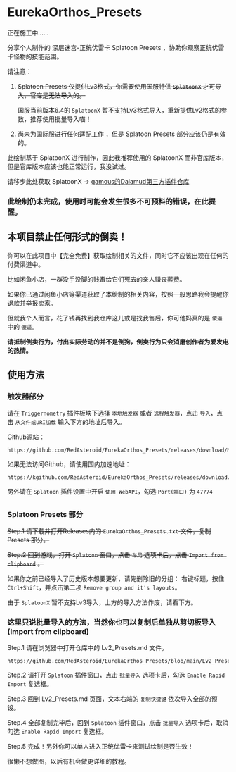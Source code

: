 # EurekaOrthos_Presets
正在施工中……

分享个人制作的 深层迷宫-正统优雷卡 Splatoon Presets ，协助你观察正统优雷卡怪物的技能范围。

请注意：

1. ~~Splatoon Presets 仅提供Lv3格式，你需要使用国服特供 `SplatoonX` 才可导入，官库是无法导入的。~~

   国服当前版本6.4的 `SplatoonX` 暂不支持Lv3格式导入，重新提供Lv2格式的参数，推荐使用批量导入喵！

2. 尚未为国际服进行任何适配工作 ，但是 Splatoon Presets 部分应该仍是有效的。

此绘制基于 SplatoonX 进行制作，因此我推荐使用的 SplatoonX 而非官库版本，但是官库版本应该也能正常运行，我没试过。

请移步此处获取 SplatoonX → [gamous的Dalamud第三方插件仓库](https://github.com/gamous/DalamudPluginsCN-Dev/)


### 此绘制仍未完成，使用时可能会发生很多不可预料的错误，在此提醒。 ###

## 本项目禁止任何形式的倒卖！ ##

你可以在此项目中【完全免费】获取绘制相关的文件，同时它不应该出现在任何的付费渠道中。

比如闲鱼小店，一群没手没脚的贱畜给它们死去的亲人赚丧葬费。

如果你已通过闲鱼小店等渠道获取了本绘制的相关内容，按照一般思路我会提醒你退款并举报卖家。

但就我个人而言，花了钱再找到我仓库这儿或是找我售后，你可他妈真的是 `傻逼` 中的 `傻逼`。

**请抵制倒卖行为，付出实际劳动的并不是倒狗，倒卖行为只会消磨创作者为爱发电的热情。**

## 使用方法

### 触发器部分

请在 `Triggernometry` 插件板块下选择 `本地触发器` 或者 `远程触发器`，点击 `导入`，点击 `从文件或URI加载` 输入下方的地址后导入。

Github源站：
```
https://github.com/RedAsteroid/EurekaOrthos_Presets/releases/download/Main/EurekaOrthos_TRN.xml
```
如果无法访问Github，请使用国内加速地址：
```
https://kgithub.com/RedAsteroid/EurekaOrthos_Presets/releases/download/Main/EurekaOrthos_TRN.xml
```

另外请在 `Splatoon` 插件设置中开启 `使用 WebAPI`，勾选 `Port(端口)` 为 `47774`
##

### Splatoon Presets 部分

~~Step.1 请下载并打开Releases内的 `EurekaOrthos_Presets.txt` 文件，复制 Presets 部分。~~

~~Step.2 回到游戏，打开 `Splatoon` 窗口，点击 `布局` 选项卡后，点击 `Import from clipboard` 。~~

如果你之前已经导入了历史版本想要更新，请先删除旧的分组： 右键标题，按住 `Ctrl+Shift`，并点击第二项 `Remove group and it's layouts`。

由于 `SplatoonX` 暂不支持Lv3导入，上方的导入方法作废，请看下方。

### 这里只说批量导入的方法，当然你也可以复制后单独从剪切板导入(Import from clipboard)

Step.1 请在浏览器中打开仓库中的 Lv2_Presets.md 文件。

```
https://github.com/RedAsteroid/EurekaOrthos_Presets/blob/main/Lv2_Presets.md
```

Step.2 请打开 `Splatoon` 插件窗口，点击 `批量导入` 选项卡后，勾选 `Enable Rapid Import` 复选框。

Step.3 回到 Lv2_Presets.md 页面，文本右端的 `复制快捷键` 依次导入全部的预设。

Step.4 全部复制完毕后，回到 `Splatoon` 插件窗口，点击 `批量导入` 选项卡后，取消勾选 `Enable Rapid Import` 复选框。

Step.5 完成！另外你可以单人进入正统优雷卡来测试绘制是否生效！

很懒不想做图，以后有机会做更详细的教程。
